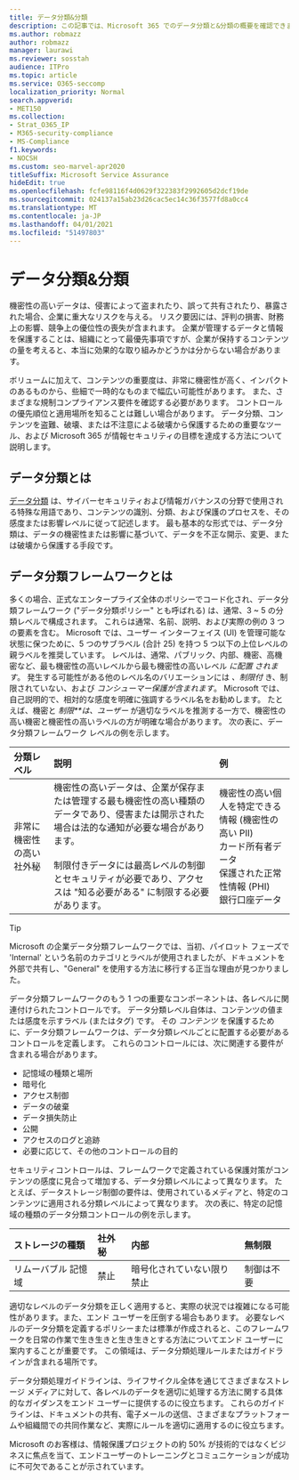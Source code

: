 ```yaml
---
title: データ分類&分類
description: この記事では、Microsoft 365 でのデータ分類と&分類の概要を確認できます。
ms.author: robmazz
author: robmazz
manager: laurawi
ms.reviewer: sosstah
audience: ITPro
ms.topic: article
ms.service: O365-seccomp
localization_priority: Normal
search.appverid:
- MET150
ms.collection:
- Strat_O365_IP
- M365-security-compliance
- MS-Compliance
f1.keywords:
- NOCSH
ms.custom: seo-marvel-apr2020
titleSuffix: Microsoft Service Assurance
hideEdit: true
ms.openlocfilehash: fcfe98116f4d0629f322383f2992605d2dcf19de
ms.sourcegitcommit: 024137a15ab23d26cac5ec14c36f3577fd8a0cc4
ms.translationtype: MT
ms.contentlocale: ja-JP
ms.lasthandoff: 04/01/2021
ms.locfileid: "51497803"
---
```

# <a name="data-classification--sensitivity-label-taxonomy"></a>データ分類&分類

機密性の高いデータは、侵害によって盗まれたり、誤って共有されたり、暴露された場合、企業に重大なリスクを与える。 リスク要因には、評判の損害、財務上の影響、競争上の優位性の喪失が含まれます。 企業が管理するデータと情報を保護することは、組織にとって最優先事項ですが、企業が保持するコンテンツの量を考えると、本当に効果的な取り組みかどうかは分からない場合があります。

ボリュームに加えて、コンテンツの重要度は、非常に機密性が高く、インパクトのあるものから、些細で一時的なものまで幅広い可能性があります。 また、さまざまな規制コンプライアンス要件を確認する必要があります。 コントロールの優先順位と適用場所を知ることは難しい場合があります。 データ分類、コンテンツを盗難、破壊、または不注意による破壊から保護するための重要なツール、および Microsoft 365 が情報セキュリティの目標を達成する方法について説明します。

## <a name="what-is-data-classification"></a>データ分類とは

[データ分類](/microsoft-365/compliance/data-classification-overview) は、サイバーセキュリティおよび情報ガバナンスの分野で使用される特殊な用語であり、コンテンツの識別、分類、および保護のプロセスを、その感度または影響レベルに従って記述します。 最も基本的な形式では、データ分類は、データの機密性または影響に基づいて、データを不正な開示、変更、または破壊から保護する手段です。

## <a name="what-is-a-data-classification-framework"></a>データ分類フレームワークとは

多くの場合、正式なエンタープライズ全体のポリシーでコード化され、データ分類フレームワーク ("データ分類ポリシー" とも呼ばれる) は、通常、3 ~ 5 の分類レベルで構成されます。 これらは通常、名前、説明、および実際の例の 3 つの要素を含む。 Microsoft では、ユーザー インターフェイス (UI) を管理可能な状態に保つために、5 つのサブラベル (合計 25) を持つ 5 つ以下の上位レベルの親ラベルを推奨しています。 レベルは、通常、パブリック、内部、機密、高機密など、最も機密性の高いレベルから最も機密性の高いレベル *に配置* 
 *されます*。 発生する可能性がある他のレベル名のバリエーションには *、制限付* き、制限されていない、および *コンシューマー保護が含まれます*。 Microsoft では、自己説明的で、相対的な感度を明確に強調するラベル名をお勧めします。 たとえば、機密と *制限**は、ユーザー* が適切なラベルを推測する一方で、機密性の高い機密と機密性の高いラベルの方が明確な場合があります。 次の表に、データ分類フレームワーク レベルの例を示します。

|**分類レベル**|**説明**|**例**|
|:-----------------------|:--------------|:-----------|
| 非常に機密性の高い社外秘 | 機密性の高いデータは、企業が保存または管理する最も機密性の高い種類のデータであり、侵害または開示された場合は法的な通知が必要な場合があります。 <br><br> 制限付きデータには最高レベルの制御とセキュリティが必要であり、アクセスは "知る必要がある" に制限する必要があります。 | 機密性の高い個人を特定できる情報 (機密性の高い PII) <br> カード所有者データ <br> 保護された正常性情報 (PHI) <br> 銀行口座データ |

>[!TIP]
>Microsoft の企業データ分類フレームワークでは、当初、パイロット フェーズで 'Internal' という名前のカテゴリとラベルが使用されましたが、ドキュメントを外部で共有し、"General" を使用する方法に移行する正当な理由が見つかりました。

データ分類フレームワークのもう 1 つの重要なコンポーネントは、各レベルに関連付けられたコントロールです。 データ分類レベル自体は、コンテンツの値または感度を示すラベル (またはタグ) です。 その *コンテンツ* を保護するために、データ分類フレームワークは、データ分類レベルごとに配置する必要があるコントロールを定義します。 これらのコントロールには、次に関連する要件が含まれる場合があります。

- 記憶域の種類と場所
- 暗号化
- アクセス制御
- データの破棄
- データ損失防止
- 公開
- アクセスのログと追跡
- 必要に応じて、その他のコントロールの目的

セキュリティコントロールは、フレームワークで定義されている保護対策がコンテンツの感度に見合って増加する、データ分類レベルによって異なります。 たとえば、データストレージ制御の要件は、使用されているメディアと、特定のコンテンツに適用される分類レベルによって異なります。 次の表に、特定の記憶域の種類のデータ分類コントロールの例を示します。

|**ストレージの種類**|**社外秘**|**内部**|**無制限**|
|:---------------|:---------------|:-----------|:---------------|
| リムーバブル 記憶域 | 禁止 | 暗号化されていない限り禁止 | 制御は不要 |

適切なレベルのデータ分類を正しく適用すると、実際の状況では複雑になる可能性があります。また、エンド ユーザーを圧倒する場合もあります。 必要なレベルのデータ分類を定義するポリシーまたは標準が作成されると、このフレームワークを日常の作業で生き生きと生き生きとする方法についてエンド ユーザーに案内することが重要です。 この領域は、データ分類処理ルールまたはガイドラインが含まれる場所です。

データ分類処理ガイドラインは、ライフサイクル全体を通じてさまざまなストレージ メディアに対して、各レベルのデータを適切に処理する方法に関する具体的なガイダンスをエンド ユーザーに提供するのに役立ちます。 これらのガイドラインは、ドキュメントの共有、電子メールの送信、さまざまなプラットフォームや組織間での共同作業など、実際にルールを適切に適用するのに役立ちます。

Microsoft のお客様は、情報保護プロジェクトの約 50% が技術的ではなくビジネスに焦点を当て、エンドユーザーのトレーニングとコミュニケーションが成功に不可欠であることが示されています。

